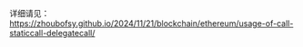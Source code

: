 详细请见：https://zhoubofsy.github.io/2024/11/21/blockchain/ethereum/usage-of-call-staticcall-delegatecall/